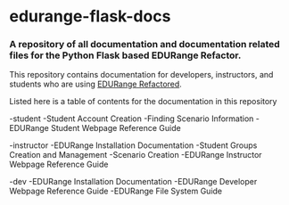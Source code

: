 # edurange-flask-docs

### A repository of all documentation and documentation related files for the Python Flask based EDURange Refactor.


This repository contains documentation for developers, instructors, and students who are using [EDURange Refactored](https://github.com/coojac09/edurange-flask).

Listed here is a table of contents for the documentation in this repository

-student
	-Student Account Creation
	-Finding Scenario Information
	-EDURange Student Webpage Reference Guide

-instructor
	-EDURange Installation Documentation
	-Student Groups Creation and Management
	-Scenario Creation
	-EDURange Instructor Webpage Reference Guide

-dev
	-EDURange Installation Documentation
	-EDURange Developer Webpage Reference Guide
	-EDURange File System Guide
